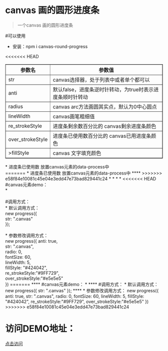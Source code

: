 # canvas 画的圆形进度条

>一个canvas 画的圆形进度条

#可以使用
 * 安装：npm i canvas-round-progress

<table border="1">
            <tbody>
                <tr>
                    <th>参数名</th>
                    <th>参数值</th>
                </tr>
                <tr>
                    <td>str</td>
                    <td>canvas选择器，处于列表中或者单个都可以</td>
                </tr>
                <tr>
                    <td>anti</td>
                    <td>默认false，进度条逆时针转动，为true时表示进度条顺时针转动</td>
                </tr>
                <tr>
                    <td>radius</td>
                    <td>canvas arc方法画圆其实点，默认为0中心圆点</td>
                </tr>
                <tr>
                    <td>lineWidth</td>
                    <td>canvas画笔粗细值</td>
                </tr>
                <tr>
                    <td>re_strokeStyle</td>
                    <td>进度条剩余数百分比的 canvas剩余进度条颜色</td>
                </tr>
                <tr>
                    <td>over_strokeStyle</td>
                    <td>进度条已使用数百分比的 canvas已用进度条颜色</td>
                </tr>
                <tr>
                    <td>>fillStyle</td>
                    <td>canvas 文字填充颜色</td>
                </tr>
            </tbody>
<<<<<<< HEAD
        </table>
 *	进度条已使用数 放置canvas元素的data-process中                                 <br/>
=======
        </table>  
 *	进度条已使用数 放置canvas元素的data-process中
 ****
>>>>>>> e58f84e10081c45e04e3edd47e73bad829441c24
 *
 *
 *
 *
<<<<<<< HEAD
 #canvas元素demo：                                                                                 <br/>
  * <canvas class="canvas" data-process="50"></canvas>                                                                   <br/>
                                   <br/>
 #调用方式：                                                            <br/>
 * 默认调用方式：                                                       <br/>
            new progress({                                               <br/>
                          str: ".canvas"                                 <br/>
                      });                                                <br/>
                                                                         <br/>
 * 参数修改调用方式：                                                    <br/>
                 new progress({
                            anti: true,                                         <br/>
                            str: ".canvas",                                     <br/>
                            radio: 0,                                           <br/>
                            fontSize: 60,                                       <br/>
                            lineWidth: 5,                                       <br/>
                            fillStyle: "#424042",                               <br/>
                            re_strokeStyle:"#9FF729",                           <br/>
                            over_strokeStyle:"#e5e5e5"                          <br/>
                        })
=======
****
 #canvas元素demo：   
  * <canvas class="canvas" data-process="50"></canvas>    
****
 #调用方式：   
 * 默认调用方式：  
            new progress({  
                          str: ".canvas"   
                      });    
****   
 * 参数修改调用方式：      
                 new progress({  
                            anti: true,    
                            str: ".canvas",    
                            radio: 0,    
                            fontSize: 60,   
                            lineWidth: 5,   
                            fillStyle: "#424042",   
                            re_strokeStyle:"#9FF729",   
                            over_strokeStyle:"#e5e5e5"   
                        })  
>>>>>>> e58f84e10081c45e04e3edd47e73bad829441c24


# 访问DEMO地址：
<a href="https://leehf.github.io/canvas-round-progress/" >点击访问</a>
